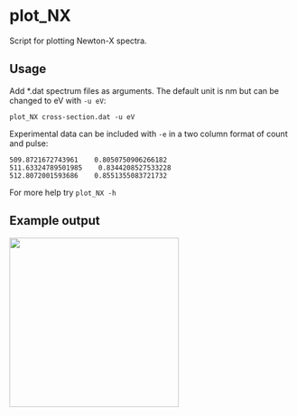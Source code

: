 # plot_NX
Script for plotting Newton-X spectra.

## Usage
Add \*.dat spectrum files as arguments. The default unit is nm but can be changed to eV with ```-u eV```:
```
plot_NX cross-section.dat -u eV
```
Experimental data can be included with ```-e``` in a two column format of count and pulse:
```
509.8721672743961    0.8050750906266182
511.63324789501985    0.8344208527533228
512.8072001593686    0.8551355083721732
```

For more help try ```plot_NX -h```

## Example output
<p align="left">
  <img height="300" src="https://i.imgur.com/0udJbC4.png">
</p>
